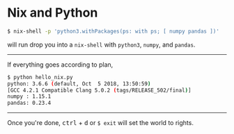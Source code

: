 # Nix and Python
```bash
$ nix-shell -p 'python3.withPackages(ps: with ps; [ numpy pandas ])'
```
will run drop you into a `nix-shell` with `python3`, `numpy`, and `pandas`.

---
If everything goes according to plan,
```bash
$ python hello_nix.py
python: 3.6.6 (default, Oct  5 2018, 13:50:59)
[GCC 4.2.1 Compatible Clang 5.0.2 (tags/RELEASE_502/final)]
numpy : 1.15.1
pandas: 0.23.4
```

---
Once you're done, <kbd>ctrl</kbd> + <kbd>d</kbd> or `$ exit` will set the world to rights.
